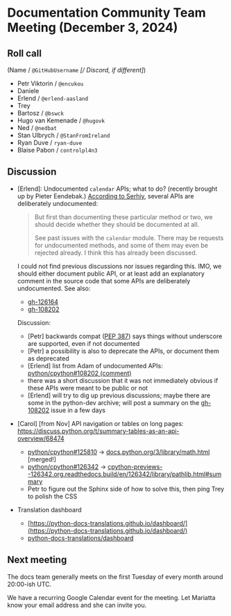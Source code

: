 # Documentation Community Team Meeting (December 3, 2024)


## Roll call

(Name / `@GitHubUsername` _[/ Discord, if different]_)

- Petr Viktorin / `@encukou`
- Daniele
- Erlend / `@erlend-aasland`
- Trey
- Bartosz / `@bswck`
- Hugo van Kemenade / `@hugovk`
- Ned / `@nedbat`
- Stan Ulbrych / `@StanFromIreland`
- Ryan Duve / `ryan-duve`
- Blaise Pabon / `controlpl4n3`

## Discussion

- [Erlend]: Undocumented `calendar` APIs; what to do? (recently brought up by Pieter
  Eendebak.)
  [According to Serhiy](https://github.com/python/cpython/pull/108192#discussion_r1299892823),
  several APIs are deliberately undocumented:

  > But first than documenting these particular method or two, we should decide whether
  > they should be documented at all.
  >
  > See past issues with the `calendar` module. There may be requests for undocumented
  > methods, and some of them may even be rejected already. I think this has already
  > been discussed.

  I could not find previous discussions nor issues regarding this. IMO, we should either
  document public API, or at least add an explanatory comment in the source code that
  some APIs are deliberately undocumented. See also:

  - [gh-126164](https://github.com/python/cpython/issues/126164)
  - [gh-108202](https://github.com/python/cpython/issues/108202)

  Discussion:

  - [Petr] backwards compat ([PEP 387](https://peps.python.org/pep-0387/)) says things
    without underscore are supported, even if not documented
  - [Petr] a possibility is also to deprecate the APIs, or document them as deprecated
  - [Erlend] list from Adam of undocumented APIs:
    [python/cpython#108202 (comment)](https://github.com/python/cpython/issues/108202#issuecomment-1686798068)
  - there was a short discussion that it was not immediately obvious if these APIs were
    meant to be public or not
  - [Erlend] will try to dig up previous discussions; maybe there are some in the
    python-dev archive; will post a summary on the
    [gh-108202](https://github.com/python/cpython/issues/108202) issue in a few days

- [Carol] [from Nov] API navigation or tables on long pages:
  <https://discuss.python.org/t/summary-tables-as-an-api-overview/68474>

  - [python/cpython#125810](https://github.com/python/cpython/pull/125810) ->
    [docs.python.org/3/library/math.html](https://docs.python.org/3/library/math.html)
    [merged!]
  - [python/cpython#126342](https://github.com/python/cpython/pull/126342) ->
    [cpython-previews--126342.org.readthedocs.build/en/126342/library/pathlib.html#summary](https://cpython-previews--126342.org.readthedocs.build/en/126342/library/pathlib.html#summary)
  - Petr to figure out the Sphinx side of how to solve this, then ping Trey to polish
    the CSS

- Translation dashboard
  - [https://python-docs-translations.github.io/dashboard/](https://python-docs-translations.github.io/dashboard/)
  - [python-docs-translations/dashboard](https://github.com/python-docs-translations/dashboard)

## Next meeting

The docs team generally meets on the first Tuesday of every month around 20:00-ish UTC.

We have a recurring Google Calendar event for the meeting. Let Mariatta know your email
address and she can invite you.
